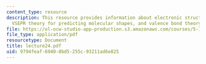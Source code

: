 ```yaml
---
content_type: resource
description: This resource provides information about electronic structure theory,
  VSEPR theory for predicting molecular shapes, and valence bond theory.
file: https://ol-ocw-studio-app-production.s3.amazonaws.com/courses/5-112-principles-of-chemical-science-fall-2005/9794feaf69408bd5255c93211ad6e825_lecture24.pdf
file_type: application/pdf
resourcetype: Document
title: lecture24.pdf
uid: 9794feaf-6940-8bd5-255c-93211ad6e825
---
```

